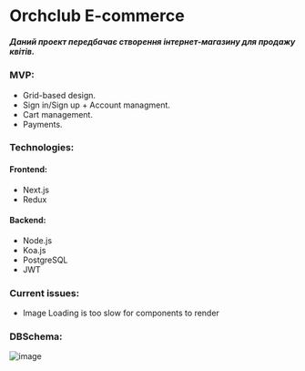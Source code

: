 # Orchclub E-commerce

##### Даний проект передбачає створення інтернет-магазину для продажу квітів. 

### MVP:
  - Grid-based design.
  - Sign in/Sign up + Account managment.
  - Cart management.
  - Payments.
  
### Technologies:

#### Frontend:
  - Next.js
  - Redux
  
#### Backend:
  - Node.js
  - Koa.js
  - PostgreSQL
  - JWT
  
### Current issues:
  - Image Loading is too slow for components to render
  
### DBSchema:
<img src="https://i.ibb.co/gZQBR6Y/Orchclub-Ecom.png"  alt="image" border="0">
